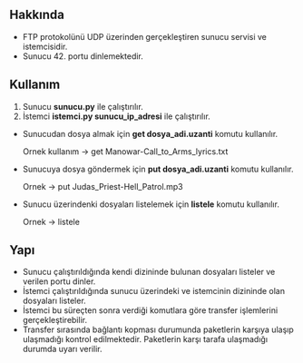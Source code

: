 ## Hakkında

* FTP protokolünü UDP üzerinden gerçekleştiren sunucu servisi ve istemcisidir.
* Sunucu 42. portu dinlemektedir.

## Kullanım

1. Sunucu **sunucu.py** ile çalıştırılır.
1. İstemci **istemci.py sunucu_ip_adresi** ile çalıştırılır.

* Sunucudan dosya almak için **get dosya_adi.uzanti** komutu kullanılır.

    Ornek kullanım -> get Manowar-Call_to_Arms_lyrics.txt

* Sunucuya dosya göndermek için **put dosya_adi.uzanti** komutu kullanılır.

    Ornek -> put Judas_Priest-Hell_Patrol.mp3

* Sunucu üzerindenki dosyaları listelemek için **listele** komutu kullanılır.

    Ornek -> listele

## Yapı

* Sunucu çalıştırıldığında kendi dizininde bulunan dosyaları listeler ve verilen portu dinler.
* İstemci çalıştırıldığında sunucu üzerindeki ve istemcinin dizininde olan dosyaları listeler.
* İstemci bu süreçten sonra verdiği komutlara göre transfer işlemlerini gerçekleştirebilir.
* Transfer sırasında bağlantı kopması durumunda paketlerin karşıya ulaşıp ulaşmadığı kontrol edilmektedir. Paketlerin karşı tarafa ulaşmadığı durumda uyarı verilir.
